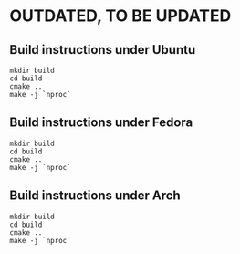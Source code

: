 # OUTDATED, TO BE UPDATED

## Build instructions under Ubuntu

```
mkdir build
cd build
cmake ..
make -j `nproc`
```

## Build instructions under Fedora

```
mkdir build
cd build
cmake ..
make -j `nproc`
```

## Build instructions under Arch

```
mkdir build
cd build
cmake ..
make -j `nproc`
```
